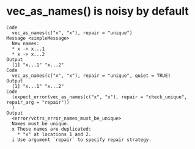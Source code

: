 # vec_as_names() is noisy by default

    Code
      vec_as_names(c("x", "x"), repair = "unique")
    Message <simpleMessage>
      New names:
      * x -> x...1
      * x -> x...2
    Output
      [1] "x...1" "x...2"
    Code
      vec_as_names(c("x", "x"), repair = "unique", quiet = TRUE)
    Output
      [1] "x...1" "x...2"
    Code
      (expect_error(vec_as_names(c("x", "x"), repair = "check_unique", repair_arg = "repair"))
      )
    Output
      <error/vctrs_error_names_must_be_unique>
      Names must be unique.
      x These names are duplicated:
        * "x" at locations 1 and 2.
      i Use argument `repair` to specify repair strategy.

